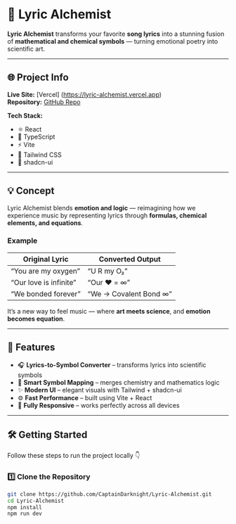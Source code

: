 # 🎵 Lyric Alchemist

**Lyric Alchemist** transforms your favorite **song lyrics** into a stunning fusion of **mathematical and chemical symbols** — turning emotional poetry into scientific art.

---

## 🌐 Project Info

**Live Site:** [Vercel] (https://lyric-alchemist.vercel.app)  
**Repository:** [GitHub Repo](https://github.com/CaptainDarknight/Lyric-Alchemist)

**Tech Stack:**
- ⚛️ React  
- 🧠 TypeScript  
- ⚡ Vite  
- 🎨 Tailwind CSS  
- 💎 shadcn-ui  

---

## 💡 Concept

Lyric Alchemist blends **emotion and logic** — reimagining how we experience music by representing lyrics through **formulas, chemical elements, and equations**.

### Example
| Original Lyric | Converted Output |
|----------------|------------------|
| “You are my oxygen” | “U R my O₂” |
| “Our love is infinite” | “Our ❤️ = ∞” |
| “We bonded forever” | “We → Covalent Bond ∞” |

It’s a new way to feel music — where **art meets science**, and **emotion becomes equation**.

---

## 🚀 Features

- 🎧 **Lyrics-to-Symbol Converter** – transforms lyrics into scientific symbols  
- 🧪 **Smart Symbol Mapping** – merges chemistry and mathematics logic  
- ✨ **Modern UI** – elegant visuals with Tailwind + shadcn-ui  
- ⚙️ **Fast Performance** – built using Vite + React  
- 📱 **Fully Responsive** – works perfectly across all devices  

---

## 🛠️ Getting Started

Follow these steps to run the project locally 👇

### **1️⃣ Clone the Repository**
```bash
git clone https://github.com/CaptainDarknight/Lyric-Alchemist.git
cd Lyric-Alchemist
npm install
npm run dev

